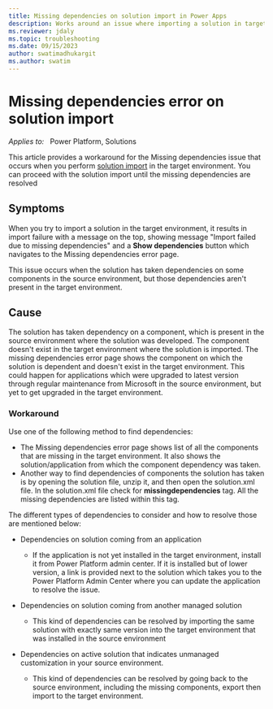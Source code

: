 ```yaml
---
title: Missing dependencies on solution import in Power Apps
description: Works around an issue where importing a solution in target environment result in missing dependencies error page in Power Apps.
ms.reviewer: jdaly
ms.topic: troubleshooting
ms.date: 09/15/2023
author: swatimadhukargit
ms.author: swatim
---
```

# Missing dependencies error on solution import

_Applies to:_ &nbsp; Power Platform, Solutions

This article provides a workaround for the Missing dependencies issue that occurs when you perform [solution import](/powerapps/maker/data-platform/import-update-export-solutions) in the target environment. You can proceed with the solution import until the missing dependencies are resolved

## Symptoms

When you try to import a solution in the target environment, it results in import failure with a message on the top, showing message "Import failed due to missing dependencies" and a **Show dependencies** button which navigates to the Missing dependencies error page.

This issue occurs when the solution has taken dependencies on some components in the source environment, but those dependencies aren't present in the target environment.

## Cause

The solution has taken dependency on a component, which is present in the source environment where the solution was developed. The component doesn't exist in the target environment where the solution is imported. The missing dependencies error page shows the component on which the solution is dependent and doesn't exist in the target environment. This could happen for applications which were upgraded to latest version through regular maintenance from Microsoft in the source environment, but yet to get upgraded in the target environment.

### Workaround

Use one of the following method to find dependencies:

- The Missing dependencies error page shows list of all the components that are missing in the target environment. It also shows the solution/application from which the component dependency was taken.
- Another way to find dependencies of components the solution has taken is by opening the solution file, unzip it, and then open the solution.xml file. In the solution.xml file check for **missingdependencies** tag. All the missing dependencies are listed within this tag.

The different types of dependencies to consider and how to resolve those are mentioned below:

- Dependencies on solution coming from an application

    - If the application is not yet installed in the target environment, install it from Power Platform admin center. If it is installed but of lower version, a link is provided next to the solution which takes you to the Power Platform Admin Center where you can update the application to resolve the issue.

- Dependencies on solution coming from another managed solution
    - This kind of dependencies can be resolved by importing the same solution with exactly same version into the target environment that was installed in the source environment

- Dependencies on active solution that indicates unmanaged customization in your source environment.
    - This kind of dependencies can be resolved by going back to the source environment, including the missing components, export then import to the target environment.
